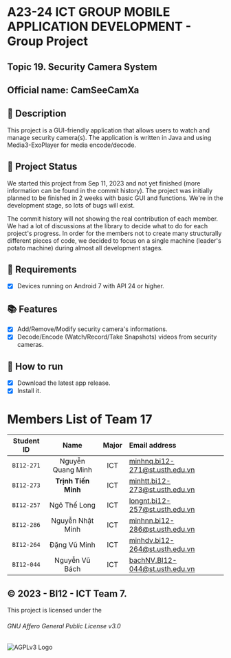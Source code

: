 # A23-24 ICT GROUP MOBILE APPLICATION DEVELOPMENT - Group Project
## Topic 19. Security Camera System
## Official name: CamSeeCamXa

## 📝 Description
This project is a GUI-friendly application that allows users to watch and manage security camera(s). The application is written in Java and using Media3-ExoPlayer for media encode/decode.

## 📝 Project Status
We started this project from Sep 11, 2023 and not yet finished (more information can be found in the commit history). The project was initially planned to be finished in 2 weeks with basic GUI and functions. We're in the development stage, so lots of bugs will exist.

The commit history will not showing the real contribution of each member. We had a lot of discussions at the library to decide what to do for each project's progress. 
In order for the members not to create many structurally different pieces of code, we decided to focus on a single machine (leader's potato machine) during almost all development stages.

## 📝 Requirements
- [x] Devices running on Android 7 with API 24 or higher.

## 📚 Features
- [x] Add/Remove/Modify security camera's informations.
- [x] Decode/Encode (Watch/Record/Take Snapshots) videos from security cameras.

## 📝 How to run
- [x] Download the latest app release.
- [x] Install it.

# Members List of Team 17
|Student ID| Name | Major | Email address|
|:---:|:---:|:---:|:---|
|`BI12-271`|Nguyễn Quang Minh|ICT|minhnq.bi12-271@st.usth.edu.vn|
|`BI12-273`|**Trịnh Tiến Minh**|ICT|minhtt.bi12-273@st.usth.edu.vn|
|`BI12-257`|Ngô Thế Long|ICT|longnt.bi12-257@st.usth.edu.vn|
|`BI12-286`|Nguyễn Nhật Minh|ICT|minhnn.bi12-286@st.usth.edu.vn|
|`BI12-264`|Đặng Vũ Minh|ICT|minhdv.bi12-264@st.usth.edu.vn|
|`BI12-044`|Nguyễn Vũ Bách|ICT|bachNV.BI12-044@st.usth.edu.vn|

## ©️ 2023 - BI12 - ICT Team 7.
This project is licensed under the
###### GNU Affero General Public License v3.0
![AGPLv3 Logo](https://www.gnu.org/graphics/agplv3-155x51.png)
